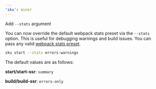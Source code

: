 ```yaml
---
'sku': minor
---
```


Add `--stats` argument

You can now override the default webpack stats preset via the `--stats` option. This is useful for debugging warnings and build issues. You can pass any valid [webpack stats preset](https://webpack.js.org/configuration/stats/#stats-presets).

```bash
sku start --stats errors-warnings
```

The default values are as follows:

**start/start-ssr**: `summary`

**build/build-ssr**: `errors-only`
